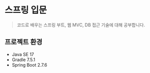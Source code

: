 # 스프링 입문
> 코드로 배우는 스프링 부트, 웹 MVC, DB 접근 기술에 대해 공부합니다.

## 프로젝트 환경
- Java SE 17
- Gradle 7.5.1
- Spring Boot 2.7.6
